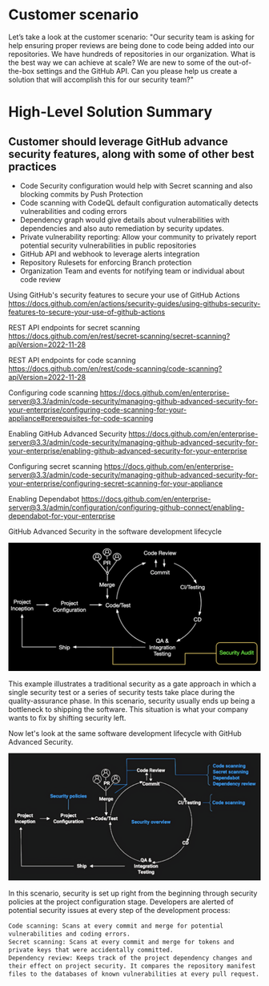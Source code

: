 # Customer scenario
Let’s take a look at the customer scenario: "Our security team is asking for help ensuring proper reviews are being done to code being added into our repositories. We have hundreds of repositories in our organization. What is the best way we can achieve at scale? We are new to some of the out-of-the-box settings and the GitHub API. Can you please help us create a solution that will accomplish this for our security team?"

# High-Level Solution Summary
## Customer should leverage GitHub advance security features, along with some of other best practices
- Code Security configuration would help with Secret scanning and also blocking commits by Push Protection
- Code scanning with CodeQL default configuration automatically detects vulnerabilities and coding errors
- Dependency graph would give details about vulnerabilities with dependencies and also auto remediation by security updates.
- Private vulnerability reporting: Allow your community to privately report potential security vulnerabilities in public repositories
- GitHub API and webhook to leverage alerts integration
- Repository Rulesets for enforcing Branch protection
- Organization Team and events for notifying team or individual about code review

Using GitHub's security features to secure your use of GitHub Actions
https://docs.github.com/en/actions/security-guides/using-githubs-security-features-to-secure-your-use-of-github-actions

REST API endpoints for secret scanning
https://docs.github.com/en/rest/secret-scanning/secret-scanning?apiVersion=2022-11-28

REST API endpoints for code scanning
https://docs.github.com/en/rest/code-scanning/code-scanning?apiVersion=2022-11-28

Configuring code scanning
https://docs.github.com/en/enterprise-server@3.3/admin/code-security/managing-github-advanced-security-for-your-enterprise/configuring-code-scanning-for-your-appliance#prerequisites-for-code-scanning

Enabling GitHub Advanced Security
https://docs.github.com/en/enterprise-server@3.3/admin/code-security/managing-github-advanced-security-for-your-enterprise/enabling-github-advanced-security-for-your-enterprise

Configuring secret scanning
https://docs.github.com/en/enterprise-server@3.3/admin/code-security/managing-github-advanced-security-for-your-enterprise/configuring-secret-scanning-for-your-appliance

Enabling Dependabot
https://docs.github.com/en/enterprise-server@3.3/admin/configuration/configuring-github-connect/enabling-dependabot-for-your-enterprise

GitHub Advanced Security in the software development lifecycle

![/Users/satishshedge/Desktop/csatech/csatech/images/SecurityAudit.png](https://github.com/SatishShedgeOrg/csatech/blob/main/images/SecurityAudit.png)

This example illustrates a traditional security as a gate approach in which a single security test or a series of security tests take place during the quality-assurance phase. In this scenario, security usually ends up being a bottleneck to shipping the software. This situation is what your company wants to fix by shifting security left.

Now let's look at the same software development lifecycle with GitHub Advanced Security.

![/Users/satishshedge/Desktop/csatech/csatech/images/Security.png](https://github.com/SatishShedgeOrg/csatech/blob/main/images/Security.png)

In this scenario, security is set up right from the beginning through security policies at the project configuration stage. Developers are alerted of potential security issues at every step of the development process:

    Code scanning: Scans at every commit and merge for potential vulnerabilities and coding errors.
    Secret scanning: Scans at every commit and merge for tokens and private keys that were accidentally committed.
    Dependency review: Keeps track of the project dependency changes and their effect on project security. It compares the repository manifest files to the databases of known vulnerabilities at every pull request.

